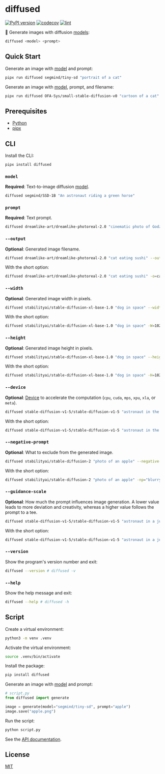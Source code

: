 # diffused

[![PyPI version](https://badgen.net/pypi/v/diffused)](https://pypi.org/project/diffused/)
[![codecov](https://codecov.io/gh/ai-action/diffused/graph/badge.svg?token=fObC6rYkAJ)](https://codecov.io/gh/ai-action/diffused)
[![lint](https://github.com/ai-action/diffused/actions/workflows/lint.yml/badge.svg)](https://github.com/ai-action/diffused/actions/workflows/lint.yml)

🤗 Generate images with diffusion [models](https://huggingface.co/models?pipeline_tag=text-to-image):

```sh
diffused <model> <prompt>
```

## Quick Start

Generate an image with [model](https://huggingface.co/segmind/tiny-sd) and prompt:

```sh
pipx run diffused segmind/tiny-sd "portrait of a cat"
```

Generate an image with [model](https://huggingface.co/OFA-Sys/small-stable-diffusion-v0), prompt, and filename:

```sh
pipx run diffused OFA-Sys/small-stable-diffusion-v0 "cartoon of a cat" --output cat.png
```

## Prerequisites

- [Python](https://www.python.org/)
- [pipx](https://pipx.pypa.io/)

## CLI

Install the CLI:

```sh
pipx install diffused
```

### `model`

**Required**: Text-to-image diffusion [model](https://huggingface.co/models?pipeline_tag=text-to-image).

```sh
diffused segmind/SSD-1B "An astronaut riding a green horse"
```

### `prompt`

**Required**: Text prompt.

```sh
diffused dreamlike-art/dreamlike-photoreal-2.0 "cinematic photo of Godzilla eating sushi with a cat in a izakaya, 35mm photograph, film, professional, 4k, highly detailed"
```

### `--output`

**Optional**: Generated image filename.

```sh
diffused dreamlike-art/dreamlike-photoreal-2.0 "cat eating sushi" --output=cat.jpg
```

With the short option:

```sh
diffused dreamlike-art/dreamlike-photoreal-2.0 "cat eating sushi" -o=cat.jpg
```

### `--width`

**Optional**: Generated image width in pixels.

```sh
diffused stabilityai/stable-diffusion-xl-base-1.0 "dog in space" --width=1024
```

With the short option:

```sh
diffused stabilityai/stable-diffusion-xl-base-1.0 "dog in space" -W=1024
```

### `--height`

**Optional**: Generated image height in pixels.

```sh
diffused stabilityai/stable-diffusion-xl-base-1.0 "dog in space" --height=1024
```

With the short option:

```sh
diffused stabilityai/stable-diffusion-xl-base-1.0 "dog in space" -H=1024
```

### `--device`

**Optional**: [Device](https://pytorch.org/docs/stable/tensor_attributes.html#torch.device) to accelerate the computation (`cpu`, `cuda`, `mps`, `xpu`, `xla`, or `meta`).

```sh
diffused stable-diffusion-v1-5/stable-diffusion-v1-5 "astronaut in the ocean, 8k" --device=cuda
```

With the short option:

```sh
diffused stable-diffusion-v1-5/stable-diffusion-v1-5 "astronaut in the ocean, 8k" -d=cuda
```

### `--negative-prompt`

**Optional**: What to exclude from the generated image.

```sh
diffused stabilityai/stable-diffusion-2 "photo of an apple" --negative-prompt="blurry, bright photo, red"
```

With the short option:

```sh
diffused stabilityai/stable-diffusion-2 "photo of an apple" -np="blurry, bright photo, red"
```

### `--guidance-scale`

**Optional**: How much the prompt influences image generation. A lower value leads to more deviation and creativity, whereas a higher value follows the prompt to a tee.

```sh
diffused stable-diffusion-v1-5/stable-diffusion-v1-5 "astronaut in a jungle" --guidance-scale=7.5
```

With the short option:

```sh
diffused stable-diffusion-v1-5/stable-diffusion-v1-5 "astronaut in a jungle" -gs=7.5
```

### `--version`

Show the program's version number and exit:

```sh
diffused --version # diffused -v
```

### `--help`

Show the help message and exit:

```sh
diffused --help # diffused -h
```

## Script

Create a virtual environment:

```sh
python3 -m venv .venv
```

Activate the virtual environment:

```sh
source .venv/bin/activate
```

Install the package:

```sh
pip install diffused
```

Generate an image with [model](https://huggingface.co/segmind/tiny-sd) and prompt:

```py
# script.py
from diffused import generate

image = generate(model="segmind/tiny-sd", prompt="apple")
image.save("apple.png")
```

Run the script:

```sh
python script.py
```

See the [API documentation](https://ai-action.github.io/diffused/diffused/generate.html).

## License

[MIT](https://github.com/ai-action/diffused/blob/master/LICENSE)
